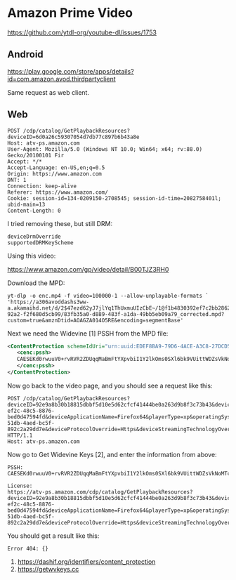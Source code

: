 # Amazon Prime Video

https://github.com/ytdl-org/youtube-dl/issues/1753

## Android

https://play.google.com/store/apps/details?id=com.amazon.avod.thirdpartyclient

Same request as web client.

## Web

~~~
POST /cdp/catalog/GetPlaybackResources?deviceID=6d0a26c59307054d7db77c897b6b43a8e
Host: atv-ps.amazon.com
User-Agent: Mozilla/5.0 (Windows NT 10.0; Win64; x64; rv:88.0) Gecko/20100101 Fir
Accept: */*
Accept-Language: en-US,en;q=0.5
Origin: https://www.amazon.com
DNT: 1
Connection: keep-alive
Referer: https://www.amazon.com/
Cookie: session-id=134-0209150-2708545; session-id-time=2082758401l; ubid-main=13
Content-Length: 0
~~~

I tried removing these, but still DRM:

~~~
deviceDrmOverride
supportedDRMKeyScheme
~~~

Using this video:

https://www.amazon.com/gp/video/detail/B00TJZ3RH0

Download the MPD:

~~~
yt-dlp -o enc.mp4 -f video=100000-1 --allow-unplayable-formats `
'https://a306avoddashs3ww-a.akamaihd.net/d/2$47ezd62yJ7jlYq1ThUxmuUIzCbE~/1@f1b4830392ef7c2bb28625d4657360f1/ondemand/iad_2/f1d5/69e5/db5d/4b7c-92a2-f2f680d5cb99/83fb35a0-d889-483f-a1da-49bb5eb09a79_corrected.mpd?custom=true&amznDtid=AOAGZA014O5RE&encoding=segmentBase'
~~~

Next we need the Widevine [1] PSSH from the MPD file:

~~~xml
<ContentProtection schemeIdUri="urn:uuid:EDEF8BA9-79D6-4ACE-A3C8-27DCD51D21ED">
   <cenc:pssh>
   CAESEKd0rwuuV0+rvRVR2ZDUqqMaBmFtYXpvbiI1Y2lkOms0SXl6bk9VUittWDZsVkNoMTcwd0E9PSxwM1N2QzY1WFQ2dTlGVkhaa05TcW93PT0qAlNEMgA=
   </cenc:pssh>
</ContentProtection>
~~~

Now go back to the video page, and you should see a request like this:

~~~
POST /cdp/catalog/GetPlaybackResources?deviceID=92e9a8b30b18815dbbf5d10e5d62cfcf41444be0a263d9b8f3c73b43&deviceTypeID=AOAGZA014O5RE&gascEnabled=false&marketplaceID=ATVPDKIKX0DER&uxLocale=en_US&firmware=1&clientId=f22dbddb-ef2c-48c5-8876-bed0d47594fd&deviceApplicationName=Firefox64&playerType=xp&operatingSystemName=Windows&operatingSystemVersion=10.0&asin=B00TJYYKD6&consumptionType=Streaming&desiredResources=Widevine2License&resourceUsage=ImmediateConsumption&videoMaterialType=Feature&userWatchSessionId=eacbfd5a-51db-4aed-bc5f-892c2a29dd7e&deviceProtocolOverride=Https&deviceStreamingTechnologyOverride=DASH&deviceDrmOverride=CENC&deviceBitrateAdaptationsOverride=CVBR%2CCBR&deviceAdInsertionTypeOverride=SSAI&deviceHdrFormatsOverride=None&deviceVideoCodecOverride=H264&deviceVideoQualityOverride=HD&playerAttributes=%7B%22middlewareName%22%3A%22Firefox64%22%2C%22middlewareVersion%22%3A%2288.0%22%2C%22nativeApplicationName%22%3A%22Firefox64%22%2C%22nativeApplicationVersion%22%3A%2288.0%22%2C%22supportedAudioCodecs%22%3A%22AAC%22%2C%22frameRate%22%3A%22HFR%22%2C%22H264.codecLevel%22%3A%224.2%22%2C%22H265.codecLevel%22%3A%220.0%22%7D HTTP/1.1
Host: atv-ps.amazon.com
~~~

Now go to Get Widevine Keys [2], and enter the information from above:

~~~
PSSH:
CAESEKd0rwuuV0+rvRVR2ZDUqqMaBmFtYXpvbiI1Y2lkOms0SXl6bk9VUittWDZsVkNoMTcwd0E9PSxwM1N2QzY1WFQ2dTlGVkhaa05TcW93PT0qAlNEMgA=

License:
https://atv-ps.amazon.com/cdp/catalog/GetPlaybackResources?deviceID=92e9a8b30b18815dbbf5d10e5d62cfcf41444be0a263d9b8f3c73b43&deviceTypeID=AOAGZA014O5RE&gascEnabled=false&marketplaceID=ATVPDKIKX0DER&uxLocale=en_US&firmware=1&clientId=f22dbddb-ef2c-48c5-8876-bed0d47594fd&deviceApplicationName=Firefox64&playerType=xp&operatingSystemName=Windows&operatingSystemVersion=10.0&asin=B00TJYYKD6&consumptionType=Streaming&desiredResources=Widevine2License&resourceUsage=ImmediateConsumption&videoMaterialType=Feature&userWatchSessionId=eacbfd5a-51db-4aed-bc5f-892c2a29dd7e&deviceProtocolOverride=Https&deviceStreamingTechnologyOverride=DASH&deviceDrmOverride=CENC&deviceBitrateAdaptationsOverride=CVBR%2CCBR&deviceAdInsertionTypeOverride=SSAI&deviceHdrFormatsOverride=None&deviceVideoCodecOverride=H264&deviceVideoQualityOverride=HD&playerAttributes=%7B%22middlewareName%22%3A%22Firefox64%22%2C%22middlewareVersion%22%3A%2288.0%22%2C%22nativeApplicationName%22%3A%22Firefox64%22%2C%22nativeApplicationVersion%22%3A%2288.0%22%2C%22supportedAudioCodecs%22%3A%22AAC%22%2C%22frameRate%22%3A%22HFR%22%2C%22H264.codecLevel%22%3A%224.2%22%2C%22H265.codecLevel%22%3A%220.0%22%7D
~~~

You should get a result like this:

~~~
Error 404: {} 
~~~

1. <https://dashif.org/identifiers/content_protection>
2. https://getwvkeys.cc
